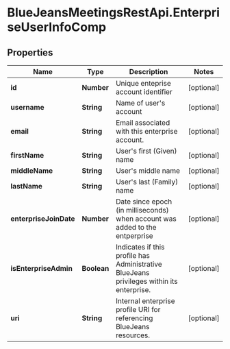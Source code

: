 # BlueJeansMeetingsRestApi.EnterpriseUserInfoComp

## Properties
Name | Type | Description | Notes
------------ | ------------- | ------------- | -------------
**id** | **Number** | Unique enteprise account identifier | [optional] 
**username** | **String** | Name of user&#39;s account | [optional] 
**email** | **String** | Email associated with this enterprise account. | [optional] 
**firstName** | **String** | User&#39;s first (Given) name | [optional] 
**middleName** | **String** | User&#39;s middle name | [optional] 
**lastName** | **String** | User&#39;s last (Family) name | [optional] 
**enterpriseJoinDate** | **Number** | Date since epoch (in milliseconds) when account was added to the entperprise | [optional] 
**isEnterpriseAdmin** | **Boolean** | Indicates if this profile has Administrative BlueJeans privileges within its enterprise. | [optional] 
**uri** | **String** | Internal enterprise profile URI for referencing BlueJeans resources. | [optional] 


